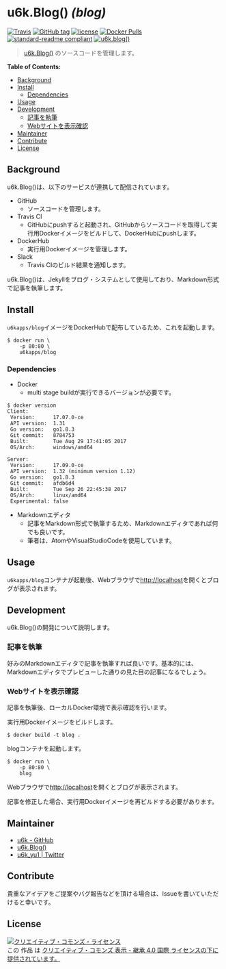 # u6k.Blog() _(blog)_

[![Travis](https://img.shields.io/travis/u6k/blog.svg)](https://travis-ci.org/u6k/blog)
[![GitHub tag](https://img.shields.io/github/tag/u6k/blog.svg)](https://github.com/u6k/blog)
[![license](https://i.creativecommons.org/l/by-sa/4.0/88x31.png)](http://creativecommons.org/licenses/by-sa/4.0/)
[![Docker Pulls](https://img.shields.io/docker/stars/u6kapps/blog.svg)](https://hub.docker.com/r/u6kapps/blog/)
[![standard-readme compliant](https://img.shields.io/badge/readme%20style-standard-brightgreen.svg?style=flat-square)](https://github.com/RichardLitt/standard-readme)
[![u6k.blog()](https://img.shields.io/badge/u6k-blog-orange.svg)](https://blog.u6k.me/)

> [u6k.Blog()](https://blog.u6k.me/) のソースコードを管理します。

__Table of Contents:__

<!-- TOC depthFrom:2 -->

- [Background](#background)
- [Install](#install)
    - [Dependencies](#dependencies)
- [Usage](#usage)
- [Development](#development)
    - [記事を執筆](#記事を執筆)
    - [Webサイトを表示確認](#webサイトを表示確認)
- [Maintainer](#maintainer)
- [Contribute](#contribute)
- [License](#license)

<!-- /TOC -->

## Background

u6k.Blog()は、以下のサービスが連携して配信されています。

- GitHub
    - ソースコードを管理します。
- Travis CI
    - GitHubにpushすると起動され、GitHubからソースコードを取得して実行用Dockerイメージをビルドして、DockerHubにpushします。
- DockerHub
    - 実行用Dockerイメージを管理します。
- Slack
    - Travis CIのビルド結果を通知します。

u6k.Blog()は、Jekyllをブログ・システムとして使用しており、Markdown形式で記事を執筆します。

## Install

`u6kapps/blog`イメージをDockerHubで配布しているため、これを起動します。

```
$ docker run \
    -p 80:80 \
    u6kapps/blog
```

### Dependencies

- Docker
    - multi stage buildが実行できるバージョンが必要です。

```
$ docker version
Client:
 Version:      17.07.0-ce
 API version:  1.31
 Go version:   go1.8.3
 Git commit:   8784753
 Built:        Tue Aug 29 17:41:05 2017
 OS/Arch:      windows/amd64

Server:
 Version:      17.09.0-ce
 API version:  1.32 (minimum version 1.12)
 Go version:   go1.8.3
 Git commit:   afdb6d4
 Built:        Tue Sep 26 22:45:38 2017
 OS/Arch:      linux/amd64
 Experimental: false
```

- Markdownエディタ
    - 記事をMarkdown形式で執筆するため、Markdownエディタであれば何でも良いです。
    - 筆者は、AtomやVisualStudioCodeを使用しています。

## Usage

`u6kapps/blog`コンテナが起動後、Webブラウザで[http://localhost](http://localhost)を開くとブログが表示されます。

## Development

u6k.Blog()の開発について説明します。

### 記事を執筆

好みのMarkdownエディタで記事を執筆すれば良いです。基本的には、Markdownエディタでプレビューした通りの見た目の記事になるでしょう。

### Webサイトを表示確認

記事を執筆後、ローカルDocker環境で表示確認を行います。

実行用Dockerイメージをビルドします。

```
$ docker build -t blog .
```

blogコンテナを起動します。

```
$ docker run \
    -p 80:80 \
    blog
```

Webブラウザで[http://localhost](http://localhost)を開くとブログが表示されます。

記事を修正した場合、実行用Dockerイメージを再ビルドする必要があります。

## Maintainer

- [u6k - GitHub](https://github.com/u6k/)
- [u6k.Blog()](https://blog.u6k.me/)
- [u6k_yu1 | Twitter](https://twitter.com/u6k_yu1)

## Contribute

貴重なアイデアをご提案やバグ報告などを頂ける場合は、Issueを書いていただけると幸いです。

## License

<a rel="license" href="http://creativecommons.org/licenses/by-sa/4.0/"><img alt="クリエイティブ・コモンズ・ライセンス" style="border-width:0" src="https://i.creativecommons.org/l/by-sa/4.0/88x31.png" /></a><br />この 作品 は <a rel="license" href="http://creativecommons.org/licenses/by-sa/4.0/">クリエイティブ・コモンズ 表示 - 継承 4.0 国際 ライセンスの下に提供されています。</a>
